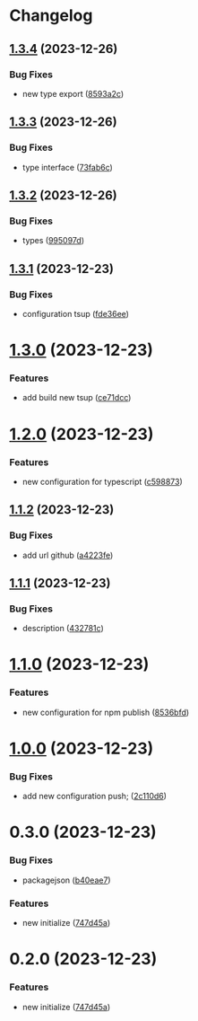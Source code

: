 # Changelog

## [1.3.4](https://github.com/dimasknitto/demo-package-ts/compare/v1.3.3...v1.3.4) (2023-12-26)


### Bug Fixes

* new type export ([8593a2c](https://github.com/dimasknitto/demo-package-ts/commit/8593a2cf8083554cb5861a14d73f00026681ef30))

## [1.3.3](https://github.com/dimasknitto/demo-package-ts/compare/v1.3.2...v1.3.3) (2023-12-26)


### Bug Fixes

* type interface ([73fab6c](https://github.com/dimasknitto/demo-package-ts/commit/73fab6c8fc716da2ecba49dfed1f76f6f43688b9))

## [1.3.2](https://github.com/dimasknitto/demo-package-ts/compare/v1.3.1...v1.3.2) (2023-12-26)


### Bug Fixes

* types ([995097d](https://github.com/dimasknitto/demo-package-ts/commit/995097d54eed1630e40db120e681d5454e06c8e3))

## [1.3.1](https://github.com/dimasknitto/demo-package-ts/compare/v1.3.0...v1.3.1) (2023-12-23)


### Bug Fixes

* configuration tsup ([fde36ee](https://github.com/dimasknitto/demo-package-ts/commit/fde36eefe9f57f59cf261d4a8a7afd3f73606745))

# [1.3.0](https://github.com/dimasknitto/demo-package-ts/compare/v1.2.0...v1.3.0) (2023-12-23)


### Features

* add build new tsup ([ce71dcc](https://github.com/dimasknitto/demo-package-ts/commit/ce71dcc275f58417cbc1935f42bf16a7cc62e0f2))

# [1.2.0](https://github.com/dimasknitto/demo-package-ts/compare/v1.1.2...v1.2.0) (2023-12-23)


### Features

* new configuration for typescript ([c598873](https://github.com/dimasknitto/demo-package-ts/commit/c598873b0c4e2687b8f8d25b6f996e3ca8a16891))

## [1.1.2](https://github.com/dimasknitto/demo-package-ts/compare/v1.1.1...v1.1.2) (2023-12-23)


### Bug Fixes

* add url github ([a4223fe](https://github.com/dimasknitto/demo-package-ts/commit/a4223feacf0ab4fd8c1bd4f04213ea5b045dcdc3))

## [1.1.1](https://github.com/dimasknitto/demo-package-ts/compare/v1.1.0...v1.1.1) (2023-12-23)


### Bug Fixes

* description ([432781c](https://github.com/dimasknitto/demo-package-ts/commit/432781ccfe8dfa5c00853e0435e2d45b9132c0a1))

# [1.1.0](https://github.com/dimasknitto/demo-package-ts/compare/v1.0.0...v1.1.0) (2023-12-23)


### Features

* new configuration for npm publish ([8536bfd](https://github.com/dimasknitto/demo-package-ts/commit/8536bfd867493e19fb548deecbc0c9ee3df7c5db))

# [1.0.0](https://github.com/dimasknitto/demo-package-ts/compare/v0.3.0...v1.0.0) (2023-12-23)


### Bug Fixes

* add new configuration push; ([2c110d6](https://github.com/dimasknitto/demo-package-ts/commit/2c110d6cb5da44c8751c6e9623d83843b916905d))

# 0.3.0 (2023-12-23)


### Bug Fixes

* packagejson ([b40eae7](https://github.com/dimasknitto/demo-package-ts/commit/b40eae7f5e5c64805fb0ea42afb7ab8f39e1055e))


### Features

* new initialize ([747d45a](https://github.com/dimasknitto/demo-package-ts/commit/747d45a1cb46fb18291670465950a9ec0e06b914))

# 0.2.0 (2023-12-23)


### Features

* new initialize ([747d45a](https://github.com/dimasknitto/demo-package-ts/commit/747d45a1cb46fb18291670465950a9ec0e06b914))
